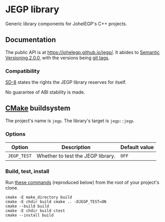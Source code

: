 # JEGP library

Generic library components for JohelEGP's C++ projects.

## Documentation

The public API is at https://johelegp.github.io/jegp/.
It abides to [Semantic Versioning 2.0.0](https://semver.org/),
with the versions being [git tags](
https://github.com/johelegp/jegp/releases).

### Compatibility

[SD-8][] states the rights the JEGP library reserves for itself.

[SD-8]:
https://isocpp.org/std/standing-documents/sd-8-standard-library-compatibility
"SD-8: Standard Library Compatibility"

No guarantee of ABI stability is made.

## [CMake][] buildsystem

[CMake]: https://cmake.org/

The project's name is `jegp`.
The library's target is `jegp::jegp`.

### Options

| Option      | Description                       | Default value |
| ----------- | --------------------------------- | ------------- |
| `JEGP_TEST` | Whether to test the JEGP library. | `OFF`         |

### Build, test, install

Run [these commands](
https://gist.github.com/johelegp/65cbb2ffdb815c8ebce22ae847ab76b1
"How to portably build, test and install modern CMake projects")
(reproduced below)
from the root of your project's clone.

```
cmake -E make_directory build
cmake -E chdir build cmake .. -DJEGP_TEST=ON
cmake --build build
cmake -E chdir build ctest
cmake --install build
```
